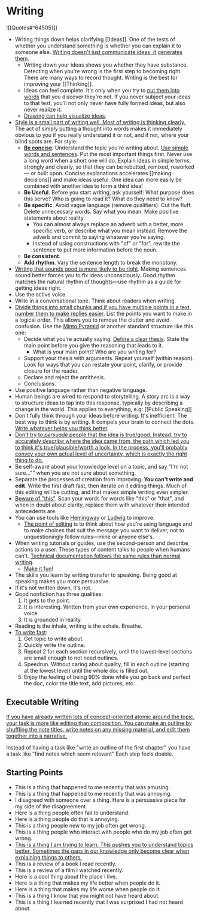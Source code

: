 # Writing

![[Quotes#^645051]]

- Writing things down helps clarifying [[Ideas]]. One of the tests of whether you understand something is whether you can explain it to someone else. [Writing doesn't just communicate ideas; it generates them](http://www.paulgraham.com/writing44.html).
  - Writing down your ideas shows you whether they have substance. Detecting when you're wrong is the first step to becoming right. There are many ways to record thought. Writing is the best for improving your [[Thinking]].
  - Ideas can feel complete. It's only when you try to [put them into words](http://paulgraham.com/words.html) that you discover they're not. If you never subject your ideas to that test, you'll not only never have fully formed ideas, but also never realize it.
  - [Drawing can help visualize ideas](https://ralphammer.com/how-to-draw-ideas/).
- [Style is a small part of writing well. Most of writing is thinking clearly.](https://www.julian.com/guide/write/intro) The act of simply putting a thought into words makes it immediately obvious to you if you really understand it or not, and if not, where your blind spots are. For style:
  - [**Be concise**](https://stephanango.com/concise). Understand the topic you're writing about. [Use simple words and sentences](http://www.paulgraham.com/simply.html). Put the most important things first. Never use a long word when a short one will do. Explain ideas in simple terms, strongly and clearly, so that they can be rebutted, remixed, reworked — or built upon. Concise explanations accelerates [[making decisions]] and make ideas useful. One idea can more easily be combined with another idea to form a third idea!
  - **Be Useful**. Before you start writing, ask yourself: What purpose does this serve? Who is going to read it? What do they need to know?
  - **Be specific**. Avoid vague language (remove qualifiers). Cut the fluff. Delete unnecessary words. Say what you mean. Make positive statements about reality.
    - You can almost always replace an adverb with a better, more specific verb, or describe what you mean instead. Remove the adverb and commit to saying whatever you're saying.
    - Instead of using constructions with "of" or "for", rewrite the sentence to put more information before the noun.
  - **Be consistent**.
  - **Add rhythm**. Vary the sentence length to break the monotony.
- [Writing that sounds good is more likely to be right](https://paulgraham.com/goodwriting.html). Making sentences sound better forces you to fix ideas unconsciously. Good rhythm matches the natural rhythm of thoughts—use rhythm as a guide for getting ideas right.
- Use the active voice.
- Write in a conversational tone. Think about readers when writing.
- [Divide things into small chunks and if you have multiple points in a text, number them to make replies easier](https://slatestarcodex.com/2016/02/20/writing-advice/). List the points you want to make in a logical order. This allows you to remove the clutter and avoid confusion. Use the [Minto Pyramid](https://scqa.lifeitself.org/) or another standard structure like this one:
  - Decide what you're actually saying. [Define a clear thesis](https://www.cs.columbia.edu/~hgs/etc/writing-bugs.html). State the main point before you give the reasoning that leads to it.
    - What is your main point? Who are you writing for?
  - Support your thesis with arguments. Repeat yourself (within reason). Look for ways that you can restate your point, clarify, or provide closure for the reader.
  - Declare and reject the antithesis.
  - Conclusions.
- Use positive language rather than negative language.
- Human beings are wired to respond to storytelling. A story arc is a way to structure ideas to tap into this response, typically by describing a change in the world. This applies to everything, e.g: [[Public Speaking]]
- Don't fully think through your ideas before writing. It's inefficient. The best way to think is by writing. It compels your brain to connect the dots. [Write whatever helps you think better](https://twitter.com/eugeneyan/status/1256828197410201601).
- [Don't try to _persuade_ people that the idea is true/good. Instead, try to accurately _describe_ where the idea came from, the path which led _you_ to think it's true/plausible/worth a look. In the process, you'll probably convey your own actual level of uncertainty, which is exactly the right thing to do.](https://www.lesswrong.com/posts/Psr9tnQFuEXiuqGcR/how-to-write-quickly-while-maintaining-epistemic-rigor)
- Be self-aware about your knowledge level on a topic, and say "I'm not sure…"" when you are not sure about something.
- Separate the processes of creation from improving. **You can't write and edit**. Write the first draft fast, then iterate on it editing things. Much of this editing will be cutting, and that makes simple writing even simpler.
- [Beware of "this"](https://www.lesswrong.com/posts/5e49dHLDJoDpeXGnh/editing-advice-for-lesswrong-users). Scan your words for words like "this" or "that", and when in doubt about clarity, replace them with whatever their intended antecedents are.
- You can use tools like [Hemingway](http://www.hemingwayapp.com/) or [Ludwig](https://ludwig.guru/) to improve.
  - [The point of editing](https://evaparish.com/blog/how-i-edit) is to think about how you're using language and to make choices that suit the message you want to deliver, not to unquestioningly follow rules—mine or anyone else's.
- When writing tutorials or guides, use the second-person and describe actions to a user. These types of content talks to people when humans can't. [Technical documentation follows the same rules than normal writing](https://developers.google.com/tech-writing/one).
  - [Make it fun](https://davnicwil.com/tips-for-making-writing-more-fun/)!
- The skills you learn by writing transfer to speaking. Being good at speaking makes you more persuasive.
- If it's not written down, it's not.
- Good nonfiction has three qualities:
  1. It gets to the point.
  2. It is interesting. Written from your own experience, in your personal voice.
  3. It is grounded in reality.
- Reading is the inhale, writing is the exhale. Breathe.
- [To write fast](https://learnhowtolearn.org/how-to-build-extremely-quickly/):
  1. Get topic to write about.
  2. Quickly write the outline.
  3. Repeat 2 for each section recursively, until the lowest-level sections are small enough to not need outlines.
  4. Speedrun. Without caring about quality, fill in each outline (starting at the lowest level) until the whole doc is filled out.
  5. Enjoy the feeling of being 90% done while you go back and perfect the doc, color the title text, add pictures, etc.

## Executable Writing

[If you have already written lots of concept-oriented atomic around the topic, your task is more like editing than composition. You can make an outline by shuffling the note titles, write notes on any missing material, and edit them together into a narrative.](https://notes.andymatuschak.org/z3PBVkZ2SvsAgFXkjHsycBeyS6Cw1QXf7kcD8)

Instead of having a task like "write an outline of the first chapter" you have a task like "find notes which seem relevant" Each step feels doable.

## Starting Points

- This is a thing that happened to me recently that was amusing.
- This is a thing that happened to me recently that was annoying.
- I disagreed with someone over a thing. Here is a persuasive piece for my side of the disagreement.
- Here is a thing people often fail to understand.
- Here is a thing people do that is annoying.
- This is a thing people new to my job often get wrong.
- This is a thing people who interact with people who do my job often get wrong.
- [This is a thing I am trying to learn. This pushes you to understand topics better. Sometimes the gaps in our knowledge only become clear when explaining things to others.](https://addyosmani.com/blog/write-learn/)
- This is a review of a book I read recently.
- This is a review of a film I watched recently.
- Here is a cool thing about the place I live.
- Here is a thing that makes my life better when people do it.
- Here is a thing that makes my life worse when people do it.
- This is a thing I know that you might not have heard about.
- This is a thing I learned recently that I was surprised I had not heard about.
